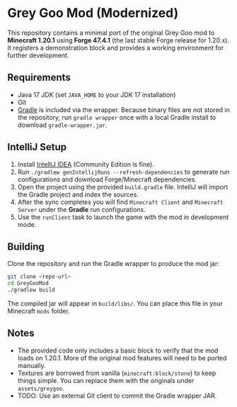 # Grey Goo Mod (Modernized)

This repository contains a minimal port of the original Grey Goo mod to **Minecraft 1.20.1** using **Forge 47.4.1** (the last stable Forge release for 1.20.x). It registers a demonstration block and provides a working environment for further development.

## Requirements
- Java 17 JDK (set `JAVA_HOME` to your JDK 17 installation)
- Git
- [Gradle](https://gradle.org/) is included via the wrapper. Because binary files are not stored in the repository, run `gradle wrapper` once with a local Gradle install to download `gradle-wrapper.jar`.

## IntelliJ Setup
1. Install [IntelliJ IDEA](https://www.jetbrains.com/idea/download/) (Community Edition is fine).
2. Run `./gradlew genIntellijRuns --refresh-dependencies` to generate run configurations and download Forge/Minecraft dependencies.
3. Open the project using the provided `build.gradle` file. IntelliJ will import the Gradle project and index the sources.
4. After the sync completes you will find `Minecraft Client` and `Minecraft Server` under the **Gradle** run configurations.
5. Use the `runClient` task to launch the game with the mod in development mode.

## Building
Clone the repository and run the Gradle wrapper to produce the mod jar:
```bash
git clone <repo-url>
cd GreyGooMod
./gradlew build
```
The compiled jar will appear in `build/libs/`. You can place this file in your Minecraft `mods` folder.

## Notes
- The provided code only includes a basic block to verify that the mod loads on 1.20.1. More of the original mod features will need to be ported manually.
- Textures are borrowed from vanilla (`minecraft:block/stone`) to keep things simple. You can replace them with the originals under `assets/greygoo`.
- TODO: Use an external Git client to commit the Gradle wrapper JAR.
